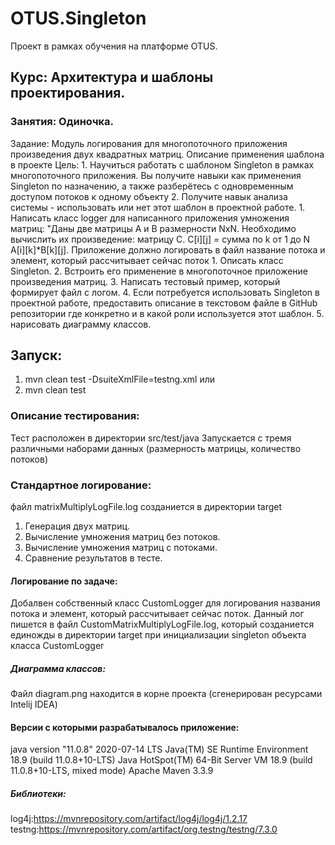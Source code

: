 # OTUS.Singleton
Проект в рамках обучения на платформе OTUS.

## Курс: Архитектура и шаблоны проектирования.

### Занятия: Одиночка.

Задание: Модуль логирования для многопоточного приложения произведения двух квадратных матриц. Описание применения шаблона в проекте
         Цель: 1. Научиться работать с шаблоном Singleton в рамках многопоточного приложения. Вы получите навыки как применения Singleton по назначению, а также разберётесь с одновременным доступом потоков к одному объекту
         2. Получите навык анализа системы - использовать или нет этот шаблон в проектной работе.
         1. Написать класс logger для написанного приложения умножения матриц:
         "Даны две матрицы A и B размерности NxN. Необходимо вычислить их произведение: матрицу С.
         C[i][j] = сумма по k от 1 до N A[i][k]*B[k][j].
         Приложение должно логировать в файл название потока и элемент, который рассчитывает сейчас поток
         1. Описать класс Singleton.
         2. Встроить его применение в многопоточное приложение произведения матриц.
         3. Написать тестовый пример, который формирует файл с логом.
         4. Если потребуется использовать Singleton в проектной работе, предоставить описание в текстовом файле в GitHub репозитории где конкретно и в какой роли используется этот шаблон.
         5. нарисовать диаграмму классов.
         
## Запуск:
1. mvn clean test -DsuiteXmlFile=testng.xml 
    или
2. mvn clean test

### Описание тестирования:
Тест расположен в директории src/test/java
Запускается с тремя различными наборами данных (размерность матрицы, количество потоков)

### Стандартное логирование: 
файл matrixMultiplyLogFile.log созданиется в директории target
1. Генерация двух матриц.
2. Вычисление умножения матриц без потоков.
3. Вычисление умножения матриц с потоками.
4. Сравнение результатов в тесте.

#### Логирование по задаче: 
Добалвен собственный класс CustomLogger для логирования названия потока и элемент, который рассчитывает сейчас поток.
Данный лог пишется в файл CustomMatrixMultiplyLogFile.log,
который созданиется единожды в директории target при инициализации singleton объекта класса CustomLogger

##### Диаграмма классов:
Файл diagram.png находится в корне проекта (сгенерирован ресурсами Intelij IDEA)

#### Версии с которыми разрабатывалось приложение:

java version "11.0.8" 2020-07-14 LTS
Java(TM) SE Runtime Environment 18.9 (build 11.0.8+10-LTS)
Java HotSpot(TM) 64-Bit Server VM 18.9 (build 11.0.8+10-LTS, mixed mode)
Apache Maven 3.3.9

##### Библиотеки:

log4j:https://mvnrepository.com/artifact/log4j/log4j/1.2.17
testng:https://mvnrepository.com/artifact/org.testng/testng/7.3.0